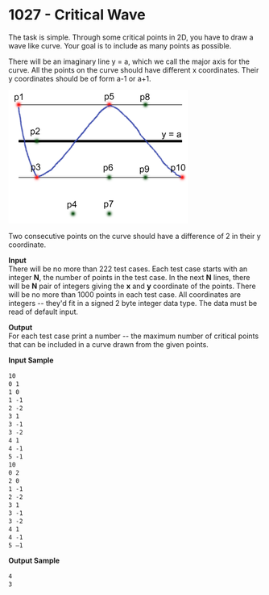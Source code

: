 # 1027 - Critical Wave

The task is simple. Through some critical points in 2D, you have to draw a wave like curve. Your goal is to include as many points as possible.

There will be an imaginary line y = a, which we call the major axis for the curve.
All the points on the curve should have different x coordinates. Their y coordinates should be of form a-1 or a+1.

![1027_CriticalWave.webp](https://github.com/ricrochads/beecrowd-solutions/blob/main/06.%20Paradigms/1027%20-%20Critical%20Wave/1027_CriticalWave.webp)

Two consecutive points on the curve should have a difference of 2 in their y coordinate.

**Input**<br>
There will be no more than 222 test cases. Each test case starts with an integer **N**, the number of points in the test case. In the next **N** lines, there will be **N** pair of integers giving the **x** and **y** coordinate of the points. There will be no more than 1000 points in each test case. All coordinates are integers -- they'd fit in a signed 2 byte integer data type. The data must be read of default input.

**Output**<br>
For each test case print a number -- the maximum number of critical points that can be included in a curve drawn from the given points.

**Input Sample**
````
10
0 1
1 0
1 -1
2 -2
3 1
3 -1
3 -2
4 1
4 -1
5 -1
10
0 2
2 0
1 -1
2 -2
3 1
3 -1
3 -2
4 1
4 -1
5 –1
````

**Output Sample**
````
4
3
````